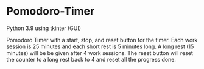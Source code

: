 # Pomodoro-Timer
Python 3.9 using tkinter (GUI)

Pomodoro Timer with a start, stop, and reset button for the timer. Each work session is 25 minutes and each short rest is 5 minutes long.
A long rest (15 minutes) will be be given after 4 work sessions. The reset button will reset the counter to a long rest back to 4 and 
reset all the progress done. 
